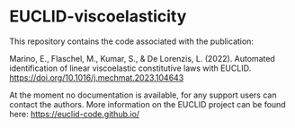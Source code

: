 # EUCLID-viscoelasticity
This repository contains the code associated with the publication:

Marino, E., Flaschel, M., Kumar, S., & De Lorenzis, L. (2022). Automated identification of linear viscoelastic constitutive laws with EUCLID. <a href="ttps://doi.org/10.1016/j.mechmat.2023.104643" target="_blank">https://doi.org/10.1016/j.mechmat.2023.104643</a>  

At the moment no documentation is available, for any support users can contact the authors. 
More information on the EUCLID project can be found here: <a href="https://euclid-code.github.io/" target="_blank">https://euclid-code.github.io/</a>
